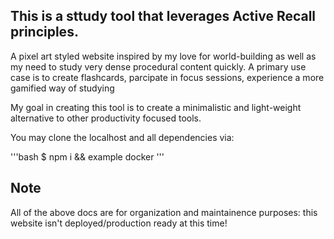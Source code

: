 ## This is a sttudy tool that leverages Active Recall principles.

A pixel art styled website inspired by my love for world-building as well as my need to study very dense procedural content quickly.
A primary use case is to create flashcards, parcipate in focus sessions, experience a more gamified way of studying

My goal in creating this tool is to create a minimalistic and light-weight alternative to other productivity focused tools.

You may clone the localhost and all dependencies via:

'''bash
$ npm i && example docker
'''





## Note

All of the above docs are for organization and maintainence purposes: this website isn't deployed/production ready at this time!
